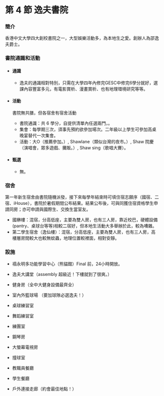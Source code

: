 # 第 4 節 逸夫書院

### 簡介

香港中文大學四大創校書院之一，大型娛樂活動多，為本地生之愛。創辦人為邵逸夫爵士。

### 書院通識和活動

* #### 通識

  * 逸夫的通識相對特別，只需在大學四年內修完GESC中修完6學分就好，選課內容豐富多元，有電影賞析、漫畫賞析、也有地理環境研究等等。
* #### 活動

  書院無共膳，但各宿舍有宿舍活動

  * 書院通識：共 6 學分，自提供清單內任選兩門，。
  * 集會：每學期三次，須事先預約欲參加場次。二年級以上學生可參加高桌晚宴替代一次集會。
  * 活動：大O（推薦參加。）, Shawlane（類似台灣的夜市。）, Shaw 院慶（演唱會，眾多遊戲、攤販。）, Shaw sing（歌唱大賽）。

* #### 甄選

  * 無。

### 宿舍

第一年新生宿舍由書院隨機派發，接下來每學年結束時可填住宿志願序（國宿、二宿、iHouse），書院於暑假期間公布結果。結果公布後，可與同獲住宿資格學生申請同房；亦可申請與國際生、交換生當室友。

* 國楙樓：混宿，分高低座，主要為雙人房，也有三人房，靠近校巴，硬體設備\(pantry、桌球台等等\)相較二宿好，但本地生活動大多舉辦於此，較為嘈雜。
* 第二學生宿舍（逸仙樓）：混宿，分高低座，主要為雙人房，也有三人房，高樓層房間較大也較無蚊蟲，地理位置較裡面，相對安靜。

### 設施

* 禢永明多功能學習中心（熊貓館）Final 前，24小時開放。
* 逸夫大講堂（assembly 超級近！下樓就到了很爽。）
* 健身房（全中大健身設備最齊全）
* 室內外籃球場 （要加球隊必選逸夫！）
* 桌球練習室
* 舞蹈練習室
* 練團室
* 鋼琴房
* 大螢幕電視房
* 撞球室
* 教職員餐廳
* 學生餐廳

* 戶外連接走廊（約會最佳地點！）



